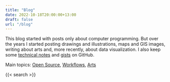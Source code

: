 ```yaml
---
title: "Blog"
date: 2022-10-18T20:00:00+13:00
draft: false
url: "/blog"
---
```


This blog started with posts only about computer programming. But over the
years I started posting drawings and illustrations, maps and GIS images,
writing about arts and, more recently, about data visualization.
I also keep some [technical notes][notes] and [gists] on GitHub.

Main topics: [Open Source][opensource], [Workflows][workflows], [Arts][arts]
<!-- [UIUX][uiux], [Accessibility][accessibility] -->

{{< search >}}

[notes]: https://github.com/kinow/kinoshita.eti.br/tree/master/notes
[gists]: https://gist.github.com/kinow/
[opensource]: /tags/opensource.html
[uiux]: /tags/uiux.html
[accessibility]: /tags/accessibility.html
[workflows]: /tags/workflows.html
[arts]: /tags/arts.html
